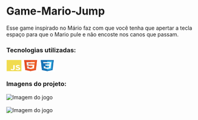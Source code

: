 <h1>Game-Mario-Jump</h1>

Esse game inspirado no Mário faz com que você tenha que apertar a tecla espaço para que o Mario pule e não encoste nos canos que passam.

<h3>Tecnologias utilizadas:</h3>
<div style="display: inline_block">
  <img align="center" alt="Js" height="30" width="40" src="https://raw.githubusercontent.com/devicons/devicon/master/icons/javascript/javascript-plain.svg">
  <img align="center" alt="HTML" height="30" width="40" src="https://raw.githubusercontent.com/devicons/devicon/master/icons/html5/html5-original.svg">
  <img align="center" alt="CSS" height="30" width="40" src="https://raw.githubusercontent.com/devicons/devicon/master/icons/css3/css3-original.svg">
  
</div>

<h3>Imagens do projeto:</h3>
<div>
 <img width="300px" src="https://i.imgur.com/1bUH48J.png" alt="Imagem do jogo" ><br><br>
 <img width="300px" src="https://i.imgur.com/a0xz4kI.png" alt="Imagem do jogo" > 
</div>



